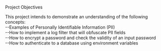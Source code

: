 Project Objectives

This project intends to demonstrate an understanding of the following concepts:<br>
--Examples of Personally Identifiable Information (PII)<br>
--How to implement a log filter that will obfuscate PII fields<br>
--How to encrypt a password and check the validity of an input password<br>
--How to authenticate to a database using environment variables
